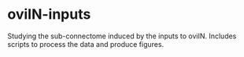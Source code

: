 # oviIN-inputs
Studying the sub-connectome induced by the inputs to oviIN. Includes scripts to process the data and produce figures.
